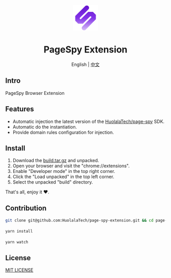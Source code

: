 <div align="center">
  <img src="public/icons/icon_48.png" height="80" />

# PageSpy Extension

English | [中文](./README_ZH.md)

</div>

## Intro

PageSpy Browser Extension

## Features

- Automatic injection the latest version of the [HuolalaTech/page-spy](https://github.com/HuolalaTech/page-spy/) SDK.
- Automatic do the instantiation.
- Provide domain rules configuration for injection.

## Install

1. Download the [build.tar.gz](./build.tar.gz) and unpacked.
2. Open your browser and visit the "chrome://extensions".
3. Enable "Developer mode" in the top right corner.
4. Click the "Load unpacked" in the top left corner.
5. Select the unpacked "build" directory.

That's all, enjoy it ❤️.

## Contribution

```bash
git clone git@github.com:HuolalaTech/page-spy-extension.git && cd page-spy-extension

yarn install

yarn watch
```

## License

[MIT LICENSE](./LICENSE)

